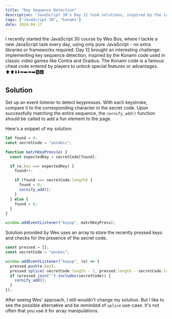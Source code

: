 ```yaml
---
title: "Key Sequence Detection"
description: "JavaScript 30's Day 12 task solutions, inspired by the iconic Konami code"
tags: ["JavaScript 30", "konami"]
date: 2024-04-17
---
```


I recently started the JavaScript 30 course by Wes Bos, where I tackle a new JavaScript task every day, using only pure JavaScript - no extra libraries or frameworks required. Day 12 brought an interesting challenge: implementing key sequence detection, inspired by the Konami code used in classic video games like Contra and Gradius. The Konami code is a famous cheat code entered by players to unlock special features or advantages.
⬆️⬆️⬇️⬇️⬅️➡️⬅️➡️🅱️🅰️

## Solution

Set up an event listener to detect keypresses. With each keystroke, compare it to the corresponding character in the secret code. Upon successfully matching the entire sequence, the `cornify_add()` function should be called to add a fun element to the page.

Here's a snippet of my solution:

```javascript
let found = 0;
const secretCode = "annabic";

function matchKeyPress(e) {
  const expectedKey = secretCode[found];

  if (e.key === expectedKey) {
    found++;

    if (found === secretCode.length) {
      found = 0;
      cornify_add();
    }
  } else {
    found = 0;
  }
}

window.addEventListener("keyup", matchKeyPress);
```

Solution provided by Wes uses an array to store the recently pressed keys and checks for the presence of the secret code.

```javascript
const pressed = [];
const secretCode = "wesbos";

window.addEventListener("keyup", (e) => {
  pressed.push(e.key);
  pressed.splice(-secretCode.length - 1, pressed.length - secretCode.length);
  if (pressed.join("").includes(secretCode)) {
    cornify_add();
  }
});
```

After seeing Wes' approach, I still wouldn't change my solution. But I like to see the possible alternative and be reminded of `splice` use-case. It's not often that you use it for array manipulations.
